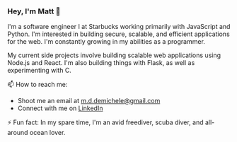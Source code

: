 ### Hey, I'm Matt 👋

I'm a software engineer I at Starbucks working primarily with JavaScript and Python. I'm interested in building secure, scalable, and efficient applications for the web. I'm constantly growing in my abilities as a programmer. 

My current side projects involve building scalable web applications using Node.js and React. I'm also building things with Flask, as well as experimenting with C.

📫 How to reach me:
- Shoot me an email at m.d.demichele@gmail.com
- Connect with me on [LinkedIn](https://www.linkedin.com/in/matthew-demichele-3a51a9139/)

⚡ Fun fact: 
In my spare time, I'm an avid freediver, scuba diver, and all-around ocean lover.
